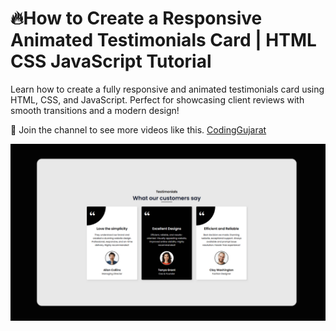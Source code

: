 # 🔥How to Create a Responsive Animated Testimonials Card | HTML CSS JavaScript Tutorial

Learn how to create a fully responsive and animated testimonials card using HTML, CSS, and JavaScript. Perfect for showcasing client reviews with smooth transitions and a modern design!

💙 Join the channel to see more videos like this. [CodingGujarat](https://www.youtube.com/@CodingGujarat)

![preview img](/preview.png)